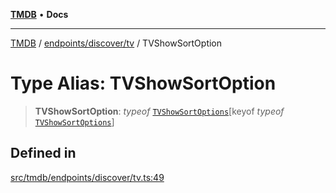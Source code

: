 [**TMDB**](../../../../README.md) • **Docs**

***

[TMDB](../../../../README.md) / [endpoints/discover/tv](../README.md) / TVShowSortOption

# Type Alias: TVShowSortOption

> **TVShowSortOption**: *typeof* [`TVShowSortOptions`](../variables/TVShowSortOptions.md)\[keyof *typeof* [`TVShowSortOptions`](../variables/TVShowSortOptions.md)\]

## Defined in

[src/tmdb/endpoints/discover/tv.ts:49](https://github.com/Norviah/media-hub/blob/d809718af017974e095f312fcfa8bfdf58d3e3e5/src/tmdb/endpoints/discover/tv.ts#L49)
